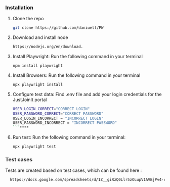  ### Installation

1. Clone the repo
   ```sh
   git clone https://github.com/daniuell/PW
   ```
2. Download and install node 
   ```sh
   https://nodejs.org/en/download.
   ```
3. Install Playwright: Run the following command in your terminal
   ```sh
   npm install playwright
   ```
4. Install Browsers: Run the following command in your terminal
   ```sh
   npx playwright install
   ```
5. Configure test data: Find .env file and add your login credentials for the JustJoinIt portal
    ```sh
   USER_LOGIN_CORRECT="CORRECT LOGIN"
   USER_PASSWORD_CORRECT="CORRECT PASSWORD"
   USER_LOGIN_INCORRECT = "INCORRECT LOGIN"
   USER_PASSWORD_INCORRECT = "INCORRECT PASSWORD"
   ```****
6. Run test: Run the following command in your terminal:
    ```sh
   npx playwright test
   ```
    
### Test cases
Tests are created based on test cases, which can be found here : 
 ```sh
   https://docs.google.com/spreadsheets/d/1Z__giRzQ0Llr5zOLupV1AVBjPv4-cRDWdTm1DtP5WJU/edit?usp=sharing
 ```
